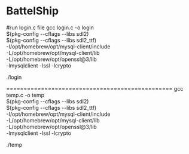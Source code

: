 # BattelShip

#run login.c file
gcc login.c -o login \
$(pkg-config --cflags --libs sdl2) \
$(pkg-config --cflags --libs sdl2_ttf) \
-I/opt/homebrew/opt/mysql-client/include \
-L/opt/homebrew/opt/mysql-client/lib \
-L/opt/homebrew/opt/openssl@3/lib \
-lmysqlclient -lssl -lcrypto

./login

================================================
gcc temp.c -o temp \
$(pkg-config --cflags --libs sdl2) \
$(pkg-config --cflags --libs sdl2_ttf) \
-I/opt/homebrew/opt/mysql-client/include \
-L/opt/homebrew/opt/mysql-client/lib \
-L/opt/homebrew/opt/openssl@3/lib \
-lmysqlclient -lssl -lcrypto

./temp